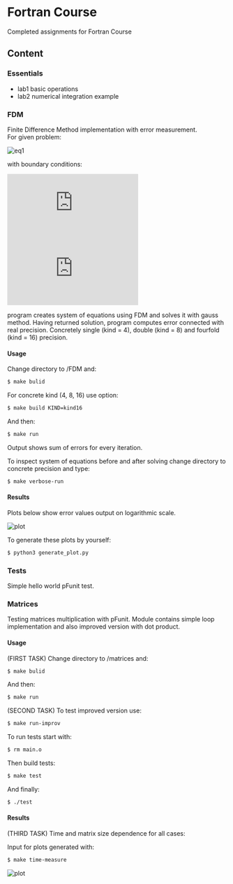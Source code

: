 # Fortran Course

Completed assignments for Fortran Course

## Content

### Essentials
- lab1 basic operations
- lab2 numerical integration example

### FDM

Finite Difference Method implementation with error measurement.  
For given problem:

![eq1](https://latex.codecogs.com/gif.latex?-k\frac{d^2u}{dx^2}=0)

with boundary conditions:

![eq2](https://latex.codecogs.com/gif.latex?u(0)=0)  
![eq3](https://latex.codecogs.com/gif.latex?u(1)=1)

program creates system of equations using FDM and solves it with gauss method.
Having returned solution, program computes error connected with real precision.
Concretely single (kind = 4), double (kind = 8) and fourfold (kind = 16) precision.

#### Usage

Change directory to /FDM and:

```sh
$ make bulid
```

For concrete kind (4, 8, 16) use option:

```sh
$ make build KIND=kind16
```

And then:

```sh
$ make run
```

Output shows sum of errors for every iteration.  

To inspect system of equations before and after solving change directory to concrete precision and type:

```sh
$ make verbose-run
```

#### Results

Plots below show error values output on logarithmic scale.

![plot](https://image.ibb.co/nuqtbx/plot.png)

To generate these plots by yourself:

```sh
$ python3 generate_plot.py
```

### Tests

Simple hello world pFunit test. 


### Matrices

Testing matrices multiplication with pFunit. Module contains simple loop implementation and also improved version with dot product.


#### Usage

(FIRST TASK) Change directory to /matrices and:

```sh
$ make bulid
```

And then:

```sh
$ make run
```

(SECOND TASK) To test improved version use:

```sh
$ make run-improv
```

To run tests start with:

```sh
$ rm main.o
```

Then build tests:

```sh
$ make test
```

And finally:

```sh
$ ./test
```

#### Results

(THIRD TASK) Time and matrix size dependence for all cases:  

Input for plots generated with:

```sh
$ make time-measure
```

![plot](https://image.ibb.co/gnADNd/plot.png)
